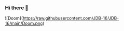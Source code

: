 ### Hi there 👋
<span>![</span><span>Doom</span><span>]</span><span>(</span><span>https://raw.githubusercontent.com/JDB-16/JDB-16/main/Doom.png</span><span>)</span>
<!--
**JDB-16/JDB-16** is a ✨ _special_ ✨ repository because its `README.md` (this file) appears on your GitHub profile.

Here are some ideas to get you started:

- 🔭 I’m currently working on ...
- 🌱 I’m currently learning ...
- 👯 I’m looking to collaborate on ...
- 🤔 I’m looking for help with ...
- 💬 Ask me about ...
- 📫 How to reach me: ...
- 😄 Pronouns: ...
- ⚡ Fun fact: ...
-->
